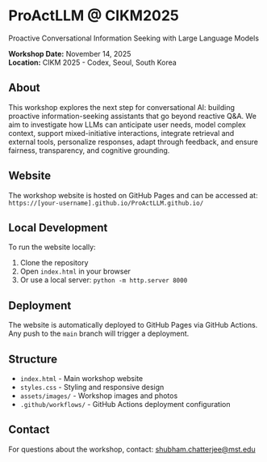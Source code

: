 # ProActLLM @ CIKM2025

Proactive Conversational Information Seeking with Large Language Models

**Workshop Date:** November 14, 2025  
**Location:** CIKM 2025 - Codex, Seoul, South Korea

## About

This workshop explores the next step for conversational AI: building proactive information-seeking assistants that go beyond reactive Q&A. We aim to investigate how LLMs can anticipate user needs, model complex context, support mixed-initiative interactions, integrate retrieval and external tools, personalize responses, adapt through feedback, and ensure fairness, transparency, and cognitive grounding.

## Website

The workshop website is hosted on GitHub Pages and can be accessed at: `https://[your-username].github.io/ProActLLM.github.io/`

## Local Development

To run the website locally:

1. Clone the repository
2. Open `index.html` in your browser
3. Or use a local server: `python -m http.server 8000`

## Deployment

The website is automatically deployed to GitHub Pages via GitHub Actions. Any push to the `main` branch will trigger a deployment.

## Structure

- `index.html` - Main workshop website
- `styles.css` - Styling and responsive design
- `assets/images/` - Workshop images and photos
- `.github/workflows/` - GitHub Actions deployment configuration

## Contact

For questions about the workshop, contact: shubham.chatterjee@mst.edu 